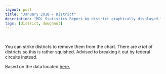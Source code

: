 ```yaml
---
layout: post
title: "January 2018 - District"
description: "MDL Statistics Report by district graphically displayed."
tags: [district, doughnut]
---
```


<canvas id="doughnut" width="400" height="200"></canvas>


<script>
let randomValue = () => Math.floor(Math.random() * 255);
let data = [2, 2, 8, 21, 4, 1, 2, 8, 1, 3, 1, 4, 1, 5, 1, 11, 1, 3, 1, 2, 1, 2, 5, 1, 12, 4, 2, 11, 4, 3, 2, 17, 1, 2, 5, 22, 4, 3, 1, 2, 1, 13, 1, 2, 1, 4, 2, 2, 1, 1, 6];
let colors = [];
for (let i = 0; i < data.length; i++) {
  colors.push(`rgb(${randomValue()}, ${randomValue()}, ${randomValue()})`,);
};
var ctx = document.querySelector("#doughnut");
var myBubbleChart = new Chart(ctx,{
    type: 'doughnut',
    data: {
      datasets: [{
        data: data,
        backgroundColor: colors
    }],
    labels: [
      'ALN',
      'AZ',
      'CAC',
      'CAN',
      'CAS',
      'CO',
      'CT',
      'DC',
      'DE',
      'FLM',
      'FLN',
      'FLS',
      'GAM',
      'ILC',
      'ILN',
      'INN',
      'KS',
      'KYE',
      'KYW',
      'LAE',
      'LAW',
      'MA',
      'MD',
      'MIE',
      'MN',
      'MOE',
      'MOW',
      'NH',
      'NJ',
      'NM',
      'NV',
      'NYE',
      'NYS',
      'OHN',
      'OHS',
      'OKN',
      'OKW',
      'OR',
      'PAE',
      'RI',
      'SC',
      'TNW',
      'TXN',
      'TXS',
      'VAE',
      'WVN',
      'WVS'
    ]
  }
});

</script>

<br>
<p>You can strike districts to remove them from the chart. There are <em>a lot</em> of districts so this is rather squished. Advised to breaking it out by federal circuits instead.</p>
<p>Based on the data located <a href="http://www.jpml.uscourts.gov/sites/jpml/files/Pending_MDL_Dockets_By_District-January-16-2018.pdf">here.</a>
</p>
